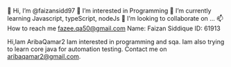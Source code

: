 👋 Hi, I’m @faizansidd97
👀 I’m interested in Programming
🌱 I’m currently learning Javascript, typeScript, nodeJs
💞️ I’m looking to collaborate on ...
📫 How to reach me fazee.qa50@gmail.com
Name: Faizan Siddique
ID: 61913

Hi,Iam AribaQamar2 
Iam interested in programming and sqa.
Iam also trying to learn core java for automation testing.
Contact me on aribaqamar2@gmail.com.
